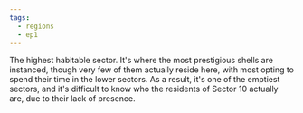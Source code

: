 ```yaml
---
tags:
  - regions
  - ep1
---
```

The highest habitable sector. It's where the most prestigious shells are instanced, though very few of them actually reside here, with most opting to spend their time in the lower sectors. As a result, it's one of the emptiest sectors, and it's difficult to know who the residents of Sector 10 actually are, due to their lack of presence. 
